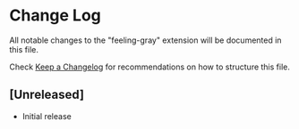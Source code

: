 # Change Log
All notable changes to the "feeling-gray" extension will be documented in this file.

Check [Keep a Changelog](http://keepachangelog.com/) for recommendations on how to structure this file.

## [Unreleased]
- Initial release

